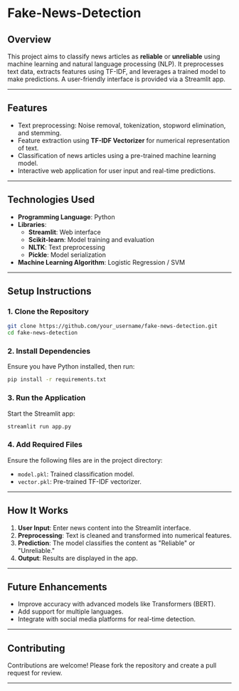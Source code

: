 # Fake-News-Detection

## **Overview**  
This project aims to classify news articles as **reliable** or **unreliable** using machine learning and natural language processing (NLP). It preprocesses text data, extracts features using TF-IDF, and leverages a trained model to make predictions. A user-friendly interface is provided via a Streamlit app.

---

## **Features**  
- Text preprocessing: Noise removal, tokenization, stopword elimination, and stemming.  
- Feature extraction using **TF-IDF Vectorizer** for numerical representation of text.  
- Classification of news articles using a pre-trained machine learning model.  
- Interactive web application for user input and real-time predictions.  

---

## **Technologies Used**  
- **Programming Language**: Python  
- **Libraries**:  
  - **Streamlit**: Web interface  
  - **Scikit-learn**: Model training and evaluation  
  - **NLTK**: Text preprocessing  
  - **Pickle**: Model serialization  
- **Machine Learning Algorithm**: Logistic Regression / SVM  

---

## **Setup Instructions**  
### **1. Clone the Repository**  
```bash  
git clone https://github.com/your_username/fake-news-detection.git  
cd fake-news-detection  
```  

### **2. Install Dependencies**  
Ensure you have Python installed, then run:  
```bash  
pip install -r requirements.txt  
```  

### **3. Run the Application**  
Start the Streamlit app:  
```bash  
streamlit run app.py  
```  

### **4. Add Required Files**  
Ensure the following files are in the project directory:  
- `model.pkl`: Trained classification model.  
- `vector.pkl`: Pre-trained TF-IDF vectorizer.  

---

## **How It Works**  
1. **User Input**: Enter news content into the Streamlit interface.  
2. **Preprocessing**: Text is cleaned and transformed into numerical features.  
3. **Prediction**: The model classifies the content as "Reliable" or "Unreliable."  
4. **Output**: Results are displayed in the app.  

---

## **Future Enhancements**  
- Improve accuracy with advanced models like Transformers (BERT).  
- Add support for multiple languages.  
- Integrate with social media platforms for real-time detection.  

---

## **Contributing**  
Contributions are welcome! Please fork the repository and create a pull request for review.  

---
